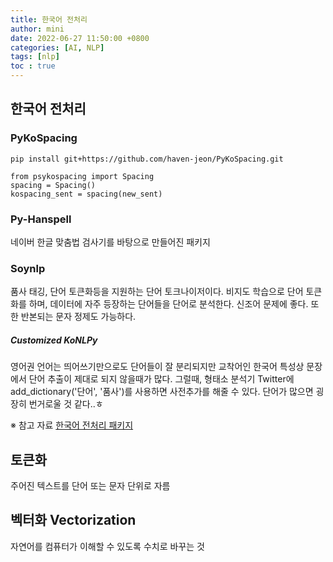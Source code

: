```yaml
---
title: 한국어 전처리
author: mini
date: 2022-06-27 11:50:00 +0800
categories: [AI, NLP]
tags: [nlp]
toc : true
---
```


## 한국어 전처리 
### PyKoSpacing
`pip install git+https://github.com/haven-jeon/PyKoSpacing.git`
```
from psykospacing import Spacing 
spacing = Spacing()
kospacing_sent = spacing(new_sent)
```

### Py-Hanspell
네이버 한글 맞춤법 검사기를 바탕으로 만들어진 패키지

### Soynlp
품사 태깅, 단어 토큰화등을 지원하는 단어 토크나이저이다. 비지도 학습으로 단어 토큰화를 하며, 데이터에 자주 등장하는 단어들을 단어로 분석한다. 신조어 문제에 좋다. 
또한 반본되는 문자 정제도 가능하다.

##### Customized KoNLPy
영어권 언어는 띄어쓰기만으로도 단어들이 잘 분리되지만 교착어인 한국어 특성상 문장에서 단어 추출이 제대로 되지 않을때가 많다. 그럴때, 형태소 분석기 Twitter에 add_dictionary('단어', '품사')를 사용하면 사전추가를 해줄 수 있다. 단어가 많으면 굉장히 번거로울 것 같다..ㅎ 


※ 참고 자료 
[한국어 전처리 패키지](https://wikidocs.net/92961)


## 토큰화 
주어진 텍스트를 단어 또는 문자 단위로 자름

## 벡터화 Vectorization 
자연어를 컴퓨터가 이해할 수 있도록 수치로 바꾸는 것 

